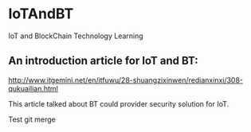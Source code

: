 # IoTAndBT
IoT and BlockChain Technology Learning

## An introduction article for IoT and BT:
http://www.itgemini.net/en/itfuwu/28-shuangzixinwen/redianxinxi/308-qukuailian.html

This article talked about BT could provider security solution for IoT.

Test git merge
